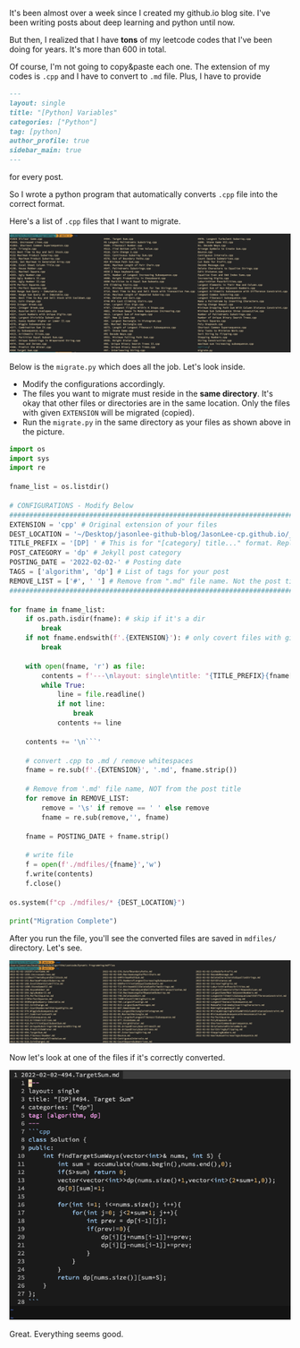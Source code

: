 

It's been almost over a week since I created my github.io blog site. I've been writing posts about deep learning and python until now.

But then, I realized that I have **tons** of my leetcode codes that I've been doing for years. It's more than 600 in total.

Of course, I'm not going to copy&paste each one. The extension of my codes is `.cpp` and I have to convert to `.md` file. Plus, I have to provide

```markdown
---
layout: single
title: "[Python] Variables"
categories: ["Python"]
tag: [python]
author_profile: true
sidebar_main: true
---
```

for every post.

So I wrote a python program that automatically converts `.cpp` file into the correct format.

Here's a list of `.cpp` files that I want to migrate.

![img](./images/migrate.png)

Below is the `migrate.py` which does all the job. Let's look inside.

- Modify the configurations accordingly.
- The files you want to migrate must reside in the **same directory**. It's okay that other files or directories are in the same location.
  Only the files with given `EXTENSION` will be migrated (copied).
- Run the `migrate.py` in the same directory as your files as shown above in the picture.

````python
import os
import sys
import re

fname_list = os.listdir()

# CONFIGURATIONS - Modify Below
######################################################################################
EXTENSION = 'cpp' # Original extension of your files
DEST_LOCATION = '~/Desktop/jasonlee-github-blog/JasonLee-cp.github.io/_posts/Algorithm/DP/' # Destination location in Jekyll
TITLE_PREFIX = '[DP] ' # This is for "[category] title..." format. Replace with '' if you don't need it.
POST_CATEGORY = 'dp' # Jekyll post category
POSTING_DATE = '2022-02-02-' # Posting date
TAGS = ['algorithm', 'dp'] # List of tags for your post
REMOVE_LIST = ['#', ' '] # Remove from ".md" file name. Not the post title. The title will be the same as original file name with extension removed.
#######################################################################################

for fname in fname_list:
    if os.path.isdir(fname): # skip if it's a dir
        break
    if not fname.endswith(f'.{EXTENSION}'): # only covert files with given extension
        break

    with open(fname, 'r') as file:
        contents = f'---\nlayout: single\ntitle: "{TITLE_PREFIX}{fname[:-1*len(EXTENSION)]}"\ncategories: ["{POST_CATEGORY}"]\ntag: [{", ".join(TAGS)}]\n---\n```{EXTENSION}\n'
        while True:
            line = file.readline()
            if not line:
                break
            contents += line

    contents += '\n```'

    # convert .cpp to .md / remove whitespaces
    fname = re.sub(f'.{EXTENSION}', '.md', fname.strip())

    # Remove from '.md' file name, NOT from the post title
    for remove in REMOVE_LIST:
        remove = '\s' if remove == ' ' else remove
        fname = re.sub(remove,'', fname)

    fname = POSTING_DATE + fname.strip()

    # write file
    f = open(f'./mdfiles/{fname}','w')
    f.write(contents)
    f.close()

os.system(f"cp ./mdfiles/* {DEST_LOCATION}")

print("Migration Complete")
````

After you run the file, you'll see the converted files are saved in `mdfiles/` directory. Let's see.

![img](./images/migrate2.png)

Now let's look at one of the files if it's correctly converted.

![img](./images/migrate3.png)

Great. Everything seems good.
